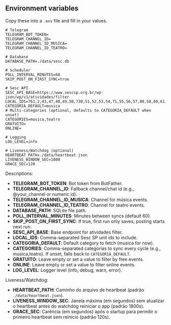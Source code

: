 ## Environment variables

Copy these into a `.env` file and fill in your values.

```env
# Telegram
TELEGRAM_BOT_TOKEN=
TELEGRAM_CHANNEL_ID=
TELEGRAM_CHANNEL_ID_MUSICA=
TELEGRAM_CHANNEL_ID_TEATRO=

# Database
DATABASE_PATH=./data/sesc.db

# Scheduler
POLL_INTERVAL_MINUTES=60
SKIP_POST_ON_FIRST_SYNC=true

# Sesc API
SESC_API_BASE=https://www.sescsp.org.br/wp-json/wp/v1/atividades/filter
LOCAL_IDS=761,2,43,47,48,49,50,730,51,52,53,54,71,55,56,57,80,58,60,61,62,63,64,65,66
CATEGORIA_DEFAULT=musica
# Multi-categories (optional, defaults to CATEGORIA_DEFAULT when unset)
CATEGORIES=musica,teatro
GRATUITO=
ONLINE=

# Logging
LOG_LEVEL=info

# Liveness/Watchdog (optional)
HEARTBEAT_PATH=./data/heartbeat.json
LIVENESS_WINDOW_SEC=1800
GRACE_SEC=120
```

Descriptions:

- **TELEGRAM_BOT_TOKEN**: Bot token from BotFather.
- **TELEGRAM_CHANNEL_ID**: Fallback channel/chat id (e.g., @your_channel or numeric id).
- **TELEGRAM_CHANNEL_ID_MUSICA**: Channel for música events.
- **TELEGRAM_CHANNEL_ID_TEATRO**: Channel for teatro events.
- **DATABASE_PATH**: SQLite file path.
- **POLL_INTERVAL_MINUTES**: Minutes between syncs (default 60).
- **SKIP_POST_ON_FIRST_SYNC**: If true, first run only saves; posting starts next run.
- **SESC_API_BASE**: Base endpoint for atividades filter.
- **LOCAL_IDS**: Comma-separated Sesc SP unit ids to include.
- **CATEGORIA_DEFAULT**: Default category to fetch (musica for now).
- **CATEGORIES**: Comma-separated categorias to sync every cycle (e.g., musica,teatro). If unset, falls back to `CATEGORIA_DEFAULT`.
- **GRATUITO**: Leave empty or set a value to filter by free events.
- **ONLINE**: Leave empty or set a value to filter online events.
- **LOG_LEVEL**: Logger level (info, debug, warn, error).

Liveness/Watchdog:

- **HEARTBEAT_PATH**: Caminho do arquivo de heartbeat (padrão `./data/heartbeat.json`).
- **LIVENESS_WINDOW_SEC**: Janela máxima (em segundos) sem atualizar o heartbeat antes do watchdog reiniciar o app (padrão 1800s).
- **GRACE_SEC**: Carência (em segundos) após o startup para permitir o primeiro heartbeat sem reinício (padrão 120s).
